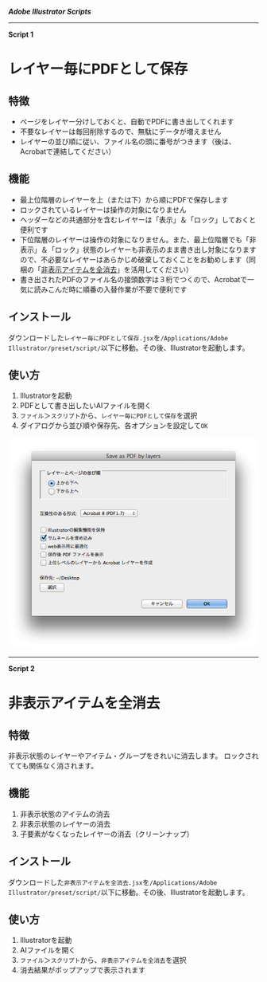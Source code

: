 ***Adobe Illustrator Scripts***

---

**Script 1**

# レイヤー毎にPDFとして保存


## 特徴

- ページをレイヤー分けしておくと、自動でPDFに書き出してくれます
- 不要なレイヤーは毎回削除するので、無駄にデータが増えません
- レイヤーの並び順に従い、ファイル名の頭に番号がつきます（後は、Acrobatで連結してください）


## 機能

- 最上位階層のレイヤーを上（または下）から順にPDFで保存します
- ロックされているレイヤーは操作の対象になりません
- ヘッダーなどの共通部分を含むレイヤーは「表示」＆「ロック」しておくと便利です
- 下位階層のレイヤーは操作の対象になりません。また、最上位階層でも「非表示」＆「ロック」状態のレイヤーも非表示のまま書き出し対象になりますので、不必要なレイヤーはあらかじめ破棄しておくことをお勧めします（同梱の「[非表示アイテムを全消去](#-4)」を活用してください）
- 書き出されたPDFのファイル名の接頭数字は３桁でつくので、Acrobatで一気に読みこんだ時に順番の入替作業が不要で便利です


## インストール

ダウンロードした`レイヤー毎にPDFとして保存.jsx`を`/Applications/Adobe Illustrator/preset/script/`以下に移動。その後、Illustratorを起動します。

## 使い方

1. Illustratorを起動
2. PDFとして書き出したいAIファイルを開く
3. `ファイル`＞`スクリプト`から、`レイヤー毎にPDFとして保存`を選択
4. ダイアログから並び順や保存先、各オプションを設定して`OK`

![](./SaveOptionDialog.png)

---

**Script 2**

# 非表示アイテムを全消去


## 特徴

非表示状態のレイヤーやアイテム・グループをきれいに消去します。
ロックされてても関係なく消されます。

## 機能

1. 非表示状態のアイテムの消去
2. 非表示状態のレイヤーの消去
3. 子要素がなくなったレイヤーの消去（クリーンナップ）

## インストール

ダウンロードした`非表示アイテムを全消去.jsx`を`/Applications/Adobe Illustrator/preset/script/`以下に移動。その後、Illustratorを起動します。

## 使い方

1. Illustratorを起動
2. AIファイルを開く
3. `ファイル`＞`スクリプト`から、`非表示アイテムを全消去`を選択
4. 消去結果がポップアップで表示されます
